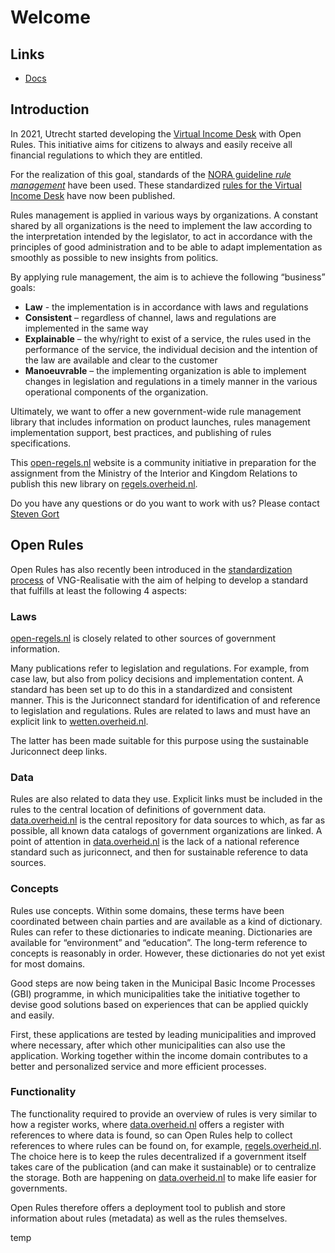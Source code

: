 # Welcome

## Links

- [Docs](http://regels.overheid.nl/docs/)

## Introduction

In 2021, Utrecht started developing the [Virtual Income Desk](https://opensource.pleio.nl/news/view/bc7443c1-483c-4aca-8a8f-16f2a954ff4f/het-virtueel-inkomstenloket) with Open Rules.
This initiative aims for citizens to always and easily receive all financial regulations to which they are entitled.

For the realization of this goal, standards of the [NORA guideline _rule management_](https://www.noraonline.nl/wiki/Leidraad_Regelbeheer) have been used.
These standardized [rules for the Virtual Income Desk](https://regels.dexcat.nl/dataset/regelgroep-uit-te-keren-individuele-inkomenstoeslag) have now been published.

Rules management is applied in various ways by organizations. A constant shared by all organizations is the need to implement the law according to the interpretation intended by the legislator, to act in accordance with the principles of good administration and to be able to adapt implementation as smoothly as possible to new insights from politics.

By applying rule management, the aim is to achieve the following “business” goals:

- **Law** - the implementation is in accordance with laws and regulations
- **Consistent** – regardless of channel, laws and regulations are implemented in the same way
- **Explainable** – the why/right to exist of a service, the rules used in the performance of the service, the individual decision and the intention of the law are available and clear to the customer
- **Manoeuvrable** – the implementing organization is able to implement changes in legislation and regulations in a timely manner in the various operational components of the organization.

Ultimately, we want to offer a new government-wide rule management library that includes information on product launches, rules management implementation support, best practices, and publishing of rules specifications.

This [open-regels.nl](https://open-regels.nl) website is a community initiative in preparation for the assignment from the Ministry of the Interior and Kingdom Relations to publish this new library on [regels.overheid.nl](https://regels.overheid.nl).

Do you have any questions or do you want to work with us? Please contact [Steven Gort](mailto:steven.gort@ictu.nl)

## Open Rules

Open Rules has also recently been introduced in the [standardization process](https://www.gemmaonline.nl/index.php/Standaardisatieproces) of VNG-Realisatie with the aim of helping to develop a standard that fulfills at least the following 4 aspects:

### Laws

[open-regels.nl](https://open-regels.nl) is closely related to other sources of government information.

Many publications refer to legislation and regulations. For example, from case law, but also from policy decisions and implementation content. A standard has been set up to do this in a standardized and consistent manner. This is the Juriconnect standard for identification of and reference to legislation and regulations.
Rules are related to laws and must have an explicit link to [wetten.overheid.nl](https://wetten.overheid.nl).

The latter has been made suitable for this purpose using the sustainable Juriconnect deep links.

### Data

Rules are also related to data they use. Explicit links must be included in the rules to the central location of definitions of government data. [data.overheid.nl](https://data.overheid.nl) is the central repository for data sources to which, as far as possible, all known data catalogs of government organizations are linked. A point of attention in [data.overheid.nl](https://data.overheid.nl) is the lack of a national reference standard such as juriconnect, and then for sustainable reference to data sources.

### Concepts

Rules use concepts. Within some domains, these terms have been coordinated between chain parties and are available as a kind of dictionary. Rules can refer to these dictionaries to indicate meaning. Dictionaries are available for “environment” and “education”. The long-term reference to concepts is reasonably in order. However, these dictionaries do not yet exist for most domains.

Good steps are now being taken in the Municipal Basic Income Processes (GBI) programme, in which municipalities take the initiative together to devise good solutions based on experiences that can be applied quickly and easily.

First, these applications are tested by leading municipalities and improved where necessary, after which other municipalities can also use the application. Working together within the income domain contributes to a better and personalized service and more efficient processes.

### Functionality

The functionality required to provide an overview of rules is very similar to how a register works, where [data.overheid.nl](https://data.overheid.nl) offers a register with references to where data is found, so can Open Rules help to collect references to where rules can be found on, for example, [regels.overheid.nl](https://regels.overheid.nl). The choice here is to keep the rules decentralized if a government itself takes care of the publication (and can make it sustainable) or to centralize the storage. Both are happening on [data.overheid.nl](https://data.overheid.nl) to make life easier for governments.

Open Rules therefore offers a deployment tool to publish and store information about rules (metadata) as well as the rules themselves.

temp
